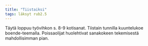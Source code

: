 ```yaml
---
title: "Tiistaiksi"
tags: läksyt rub2.5
---
```


Täytä loppuu työvihkon s. 8-9 kotisanat. Tiistain tunnilla kuuntelukoe boende-teemalla. Poissaolijat huolehtivat sanakokeen tekemisestä mahdollisimman pian.